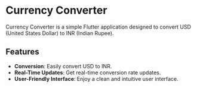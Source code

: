 # Currency Converter

Currency Converter is a simple Flutter application designed to convert USD (United States Dollar) to INR (Indian Rupee).

## Features

- **Conversion**: Easily convert USD to INR.
- **Real-Time Updates**: Get real-time conversion rate updates.
- **User-Friendly Interface**: Enjoy a clean and intuitive user interface.